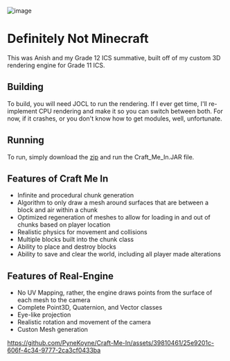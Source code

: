 ![image](https://github.com/PyneKoyne/Craft-Me-In/assets/39810461/8b0d16ca-9bb2-481b-b2da-77b6c9fade4b)
# Definitely Not Minecraft
This was Anish and my Grade 12 ICS summative, built off of my custom 3D rendering engine for Grade 11 ICS.

## Building
To build, you will need JOCL to run the rendering. If I ever get time, I'll re-implement CPU rendering and make it so you can switch between both. For now, if it crashes, or you don't know how to get modules, well, unfortunate.

## Running
To run, simply download the [zip](https://www.dropbox.com/scl/fi/shndepimm1sr35by5r58r/Craft_Me_In.zip?rlkey=k7wll57rhryallhsubf9mh9dj&st=qdm3ps3m&dl=0) and run the Craft_Me_In.JAR file.

## Features of Craft Me In
- Infinite and procedural chunk generation
- Algorithm to only draw a mesh around surfaces that are between a block and air within a chunk
- Optimized regeneration of meshes to allow for loading in and out of chunks based on player location
- Realistic physics for movement and collisions
- Multiple blocks built into the chunk class
- Ability to place and destroy blocks
- Ability to save and clear the world, including all player made alterations

## Features of Real-Engine
- No UV Mapping, rather, the engine draws points from the surface of each mesh to the camera
- Complete Point3D, Quaternion, and Vector classes
- Eye-like projection
- Realistic rotation and movement of the camera
- Custon Mesh generation


https://github.com/PyneKoyne/Craft-Me-In/assets/39810461/25e9201c-606f-4c34-9777-2ca3cf0433ba


